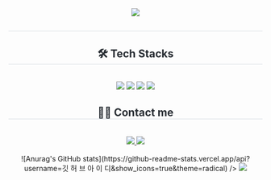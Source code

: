 <div align= "center">
    <img src="https://capsule-render.vercel.app/api?type=waving&color=auto&height=120&text=Hello,%20I'm%20JungGi!&animation=blinking&fontColor=008cb4&fontSize=60" />
    </div>
    <div align= "center"> 
    <h2 style="border-bottom: 1px solid #d8dee4; color: #282d33;">  </h2>  
    <div style="font-weight: 700; font-size: 15px; text-align: center; color: #282d33;">  </div> 
    </div>
    <div align= "center">
    <h2 style="border-bottom: 1px solid #d8dee4; color: #282d33;"> 🛠️ Tech Stacks </h2> <br> 
    <div style="margin: 0 auto; text-align: center;" align= "center"> <img src="https://img.shields.io/badge/C++-00599C?style=for-the-badge&logo=C%2B%2B&logoColor=white">
          <img src="https://img.shields.io/badge/Java-007396?style=for-the-badge&logo=Java&logoColor=white">
          <img src="https://img.shields.io/badge/Github-181717?style=for-the-badge&logo=Github&logoColor=white">
          <img src="https://img.shields.io/badge/Discord-5865F2?style=for-the-badge&logo=Discord&logoColor=white">
          </div>
    </div>
    <div align= "center">
    <h2 style="border-bottom: 1px solid #d8dee4; color: #282d33;"> 🧑‍💻 Contact me </h2> <br> 
    <div align= "center"> <a href=mailto:axsoist@gmail.com> <img src="https://img.shields.io/badge/Gmail-EA4335?style=for-the-badge&logo=Gmail&logoColor=white&link=mailto:axsoist@gmail.com"> </a>
         <a href=https://crystal-wind-f7a.notion.site/181699b282c7807f9f2bc4b454451084?pvs=73> <img src="https://img.shields.io/badge/Notion-000000?style=for-the-badge&logo=Notion&logoColor=white&link=https://crystal-wind-f7a.notion.site/181699b282c7807f9f2bc4b454451084?pvs=73"> </a>
          </div>  <br> 
    <div align= "center">  </div> 
    </div>
    <div align= "center"> 
    ![Anurag's GitHub stats](https://github-readme-stats.vercel.app/api?username=깃 허 브 아 이 디&show_icons=true&theme=radical)    
         /> <img src="https://github-readme-stats.vercel.app/api/top-langs/?username=parkjungg&layout=compact&bg_color=180,00000000,&title_color=000000&text_color=000000"
           /> </div> 
    </div>
    
